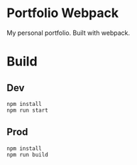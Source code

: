# Portfolio Webpack

My personal portfolio. Built with webpack.

# Build

## Dev

```console
npm install
npm run start 
```

## Prod

```console
npm install
npm run build 
```



